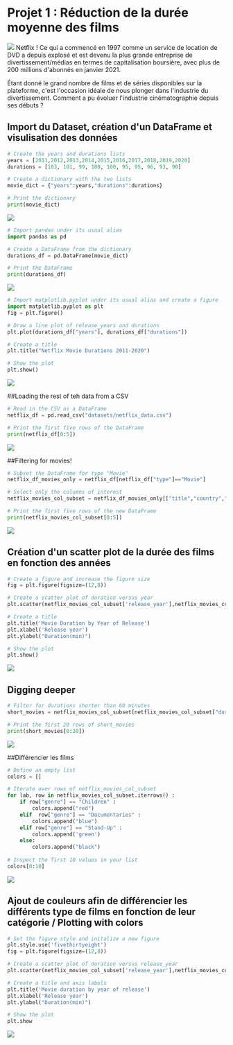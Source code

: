 # Projet 1 : Réduction de la durée moyenne des films
![](/Netflix_Data/images/netflix.jpg)
Netflix ! Ce qui a commencé en 1997 comme un service de location de DVD a depuis explosé et est devenu la plus grande entreprise de divertissement/médias en termes de capitalisation boursière, avec plus de 200 millions d'abonnés en janvier 2021.

Étant donné le grand nombre de films et de séries disponibles sur la plateforme, c'est l'occasion idéale de nous plonger dans l'industrie du divertissement. Comment a pu évoluer l'industrie cinématographie depuis ses débuts ?

## Import du Dataset, création d'un DataFrame et visulisation des données
```python
# Create the years and durations lists
years = [2011,2012,2013,2014,2015,2016,2017,2018,2019,2020]
durations = [103, 101, 99, 100, 100, 95, 95, 96, 93, 90]

# Create a dictionary with the two lists
movie_dict = {"years":years,"durations":durations}

# Print the dictionary
print(movie_dict)
```
![](/Netflix_Data/images/movie_dict.png)
```python
# Import pandas under its usual alias
import pandas as pd

# Create a DataFrame from the dictionary
durations_df = pd.DataFrame(movie_dict)

# Print the DataFrame
print(durations_df)
```
![](/Netflix_Data/images/duration_df.png)
```python
# Import matplotlib.pyplot under its usual alias and create a figure
import matplotlib.pyplot as plt
fig = plt.figure()

# Draw a line plot of release_years and durations
plt.plot(durations_df["years"], durations_df["durations"])

# Create a title
plt.title("Netflix Movie Durations 2011-2020")

# Show the plot
plt.show()
```

![](/Netflix_Data/images/80048f50-3b37-4096-988c-b582e37ff07c.png)


##Loading the rest of teh data from a CSV
```python
# Read in the CSV as a DataFrame
netflix_df = pd.read_csv("datasets/netflix_data.csv")

# Print the first five rows of the DataFrame
print(netflix_df[0:5])
```
![](/Netflix_Data/images/print_netflix_05.png)

##Filtering for movies!
```python
# Subset the DataFrame for type "Movie"
netflix_df_movies_only = netflix_df[netflix_df["type"]=="Movie"]

# Select only the columns of interest
netflix_movies_col_subset = netflix_df_movies_only[["title","country","genre","release_year","duration"]]

# Print the first five rows of the new DataFrame
print(netflix_movies_col_subset[0:5])
```
![](/Netflix_Data/images/print_netflix_movies.png)

## Création d'un scatter plot de la durée des films en fonction des années
```python
# Create a figure and increase the figure size
fig = plt.figure(figsize=(12,8))

# Create a scatter plot of duration versus year
plt.scatter(netflix_movies_col_subset['release_year'],netflix_movies_col_subset['duration'])

# Create a title
plt.title('Movie Duration by Year of Release')
plt.xlabel('Release year')
plt.ylabel("Duration(min)")

# Show the plot
plt.show()
```
![](/Netflix_Data/images/2d9a3727-9580-4559-95cf-22a1f7bf1812.png)

## Digging deeper
```python
# Filter for durations shorter than 60 minutes
short_movies = netflix_movies_col_subset[netflix_movies_col_subset["duration"] < 60]

# Print the first 20 rows of short_movies
print(short_movies[0:20])
```
![](/Netflix_Data/images/print_short_movies.png)

##Différencier les films
```python
# Define an empty list
colors = []

# Iterate over rows of netflix_movies_col_subset
for lab, row in netflix_movies_col_subset.iterrows() :
    if row["genre"] == "Children" :
        colors.append("red")
    elif  row["genre"] == "Documentaries" :
        colors.append("blue")
    elif row["genre"] == "Stand-Up" :
        colors.append('green')
    else:
        colors.append("black")
        
# Inspect the first 10 values in your list        
colors[0:10]
```
![](/Netflix_Data/images/colors.png)

## Ajout de couleurs afin de différencier les différents type de films en fonction de leur catégorie / Plotting with colors
```python
# Set the figure style and initalize a new figure
plt.style.use('fivethirtyeight')
fig = plt.figure(figsize=(12,8))

# Create a scatter plot of duration versus release_year
plt.scatter(netflix_movies_col_subset['release_year'],netflix_movies_col_subset['duration'], c=colors)

# Create a title and axis labels
plt.title('Movie duration by year of release')
plt.xlabel('Release year')
plt.ylabel("Duration(min)")

# Show the plot
plt.show
```
![](/Netflix_Data/images/a7e1cf64-559a-4337-922c-09890df9df25.png)
